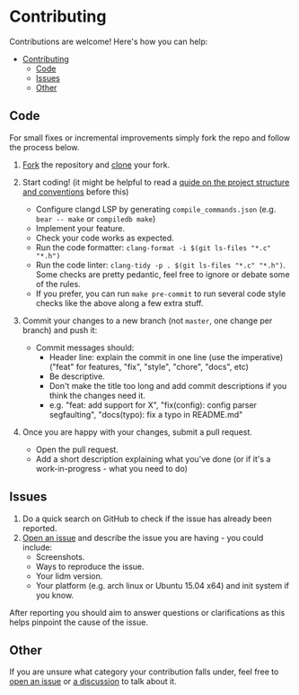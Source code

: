 # Contributing

Contributions are welcome! Here's how you can help:

- [Contributing](#contributing)
  - [Code](#code)
  - [Issues](#issues)
  - [Other](#other)

## Code

For small fixes or incremental improvements simply fork the repo and follow the process below.

1. [Fork](https://help.github.com/articles/fork-a-repo/) the repository and [clone](https://help.github.com/articles/cloning-a-repository/) your fork.

2. Start coding! (it might be helpful to read a [quide on the project structure and conventions](structure.md) before this)
   * Configure clangd LSP by generating `compile_commands.json` (e.g. `bear -- make` or `compiledb make`)
   * Implement your feature.
   * Check your code works as expected.
   * Run the code formatter: `clang-format -i $(git ls-files "*.c" "*.h")`
   * Run the code linter: `clang-tidy -p . $(git ls-files "*.c" "*.h")`. Some checks are pretty pedantic, feel free to ignore or debate some of the rules.
   * If you prefer, you can run `make pre-commit` to run several code style checks like the above along a few extra stuff.

3. Commit your changes to a new branch (not `master`, one change per branch) and push it:
   * Commit messages should:
     * Header line: explain the commit in one line (use the imperative) ("feat" for features, "fix", "style", "chore", "docs", etc)
     * Be descriptive.
     * Don't make the title too long and add commit descriptions if you think the changes need it.
     * e.g. "feat: add support for X", "fix(config): config parser segfaulting", "docs(typo): fix a typo in README.md"

4. Once you are happy with your changes, submit a pull request.
   * Open the pull request.
   * Add a short description explaining what you've done (or if it's a work-in-progress - what you need to do)

## Issues

1. Do a quick search on GitHub to check if the issue has already been reported.
2. [Open an issue](https://github.com//javalsai/lidm/issues/new) and describe the issue you are having - you could include:
   * Screenshots.
   * Ways to reproduce the issue.
   * Your lidm version.
   * Your platform (e.g. arch linux or Ubuntu 15.04 x64) and init system if you know.

After reporting you should aim to answer questions or clarifications as this helps pinpoint the cause of the issue.

## Other

If you are unsure what category your contribution falls under, feel free to [open an issue](https://github.com//javalsai/lidm/issues/new) or [a discussion](https://github.com//javalsai/lidm/discussions/new) to talk about it.
